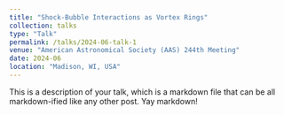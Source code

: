 ```yaml
---
title: "Shock-Bubble Interactions as Vortex Rings"
collection: talks
type: "Talk"
permalink: /talks/2024-06-talk-1
venue: "American Astronomical Society (AAS) 244th Meeting"
date: 2024-06
location: "Madison, WI, USA"
---
```


This is a description of your talk, which is a markdown file that can be all markdown-ified like any other post. Yay markdown!
